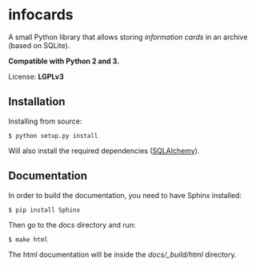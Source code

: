infocards
=========

A small Python library that allows storing *information cards* in an archive (based on SQLite).

**Compatible with Python 2 and 3.**

License: **LGPLv3**

Installation
------------

Installing from source:

```
$ python setup.py install
```

Will also install the required dependencies ([SQLAlchemy](http://www.sqlalchemy.org/)).

Documentation
-------------

In order to build the documentation, you need to have Sphinx installed:

```
$ pip install Sphinx
```

Then go to the *docs* directory and run:

```
$ make html
```

The html documentation will be inside the *docs/_build/html* directory.
